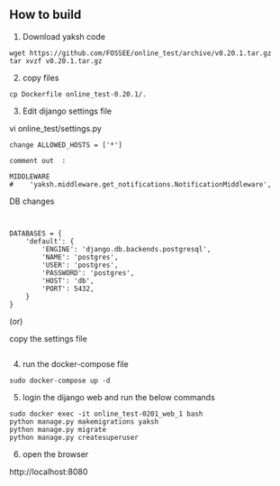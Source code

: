 ## How to build


1. Download yaksh code

```
wget https://github.com/FOSSEE/online_test/archive/v0.20.1.tar.gz
tar xvzf v0.20.1.tar.gz
```

2. copy files

```
cp Dockerfile online_test-0.20.1/.
```

3. Edit dijango settings file


vi online_test/settings.py

```
change ALLOWED_HOSTS = ['*']

comment out  :

MIDDLEWARE
#    'yaksh.middleware.get_notifications.NotificationMiddleware',

```

DB changes
```

   
DATABASES = {
    'default': {
        'ENGINE': 'django.db.backends.postgresql',
        'NAME': 'postgres',
        'USER': 'postgres',
        'PASSWORD': 'postgres',
        'HOST': 'db',
        'PORT': 5432,
    }
}

```


(or)

copy the settings file

```

```


4. run the docker-compose file

```
sudo docker-compose up -d
```


5. login the dijango web and run the below commands

```
sudo docker exec -it online_test-0201_web_1 bash
python manage.py makemigrations yaksh
python manage.py migrate
python manage.py createsuperuser
```

6. open the browser

http://localhost:8080
